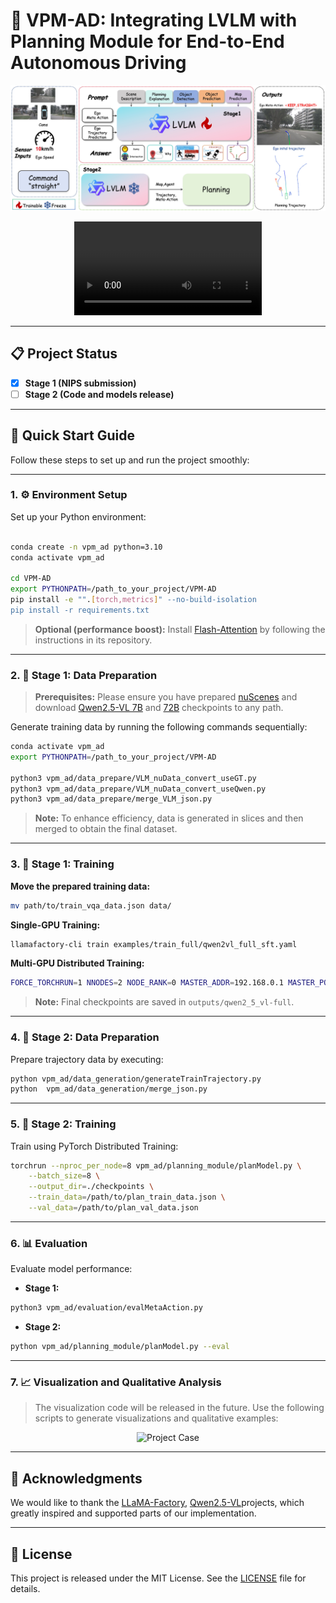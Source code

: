 # 🚗 VPM-AD: Integrating LVLM with Planning Module for End-to-End Autonomous Driving
<p align="center">
  <img src="overview.jpg" alt="Project Overview" style="max-width:100%; height:auto;" />
</p>

<p align="center">
  <video src="case_video.mp4" controls style="max-width:100%; height:auto;">
    Your browser does not support the video tag.
  </video>
</p>

---

## 📋 Project Status

- [x] **Stage 1 (NIPS submission)**
- [ ] **Stage 2 (Code and models release)**

---

## 🚀 Quick Start Guide

Follow these steps to set up and run the project smoothly:

---

### 1. ⚙️ Environment Setup

Set up your Python environment:

```bash

conda create -n vpm_ad python=3.10
conda activate vpm_ad

cd VPM-AD
export PYTHONPATH=/path_to_your_project/VPM-AD
pip install -e "".[torch,metrics]" --no-build-isolation
pip install -r requirements.txt

```
> **Optional (performance boost):** Install [Flash-Attention](https://github.com/Dao-AILab/flash-attention) by following the instructions in its repository.
---

### 2. 📂 Stage 1: Data Preparation
> **Prerequisites:** Please ensure you have prepared [nuScenes](https://www.nuscenes.org/) and download [Qwen2.5-VL 7B](https://huggingface.co/Qwen/Qwen2.5-VL-7B-Instruct) and [72B](https://huggingface.co/Qwen/Qwen2.5-VL-72B-Instruct) checkpoints to any path.

Generate training data by running the following commands sequentially:

```bash
conda activate vpm_ad
export PYTHONPATH=/path_to_your_project/VPM-AD

python3 vpm_ad/data_prepare/VLM_nuData_convert_useGT.py
python3 vpm_ad/data_prepare/VLM_nuData_convert_useQwen.py
python3 vpm_ad/data_prepare/merge_VLM_json.py
```

> **Note:** To enhance efficiency, data is generated in slices and then merged to obtain the final dataset.

---

### 3. 🏁 Stage 1: Training

**Move the prepared training data:**

```bash
mv path/to/train_vqa_data.json data/
```

**Single-GPU Training:**

```bash
llamafactory-cli train examples/train_full/qwen2vl_full_sft.yaml
```

**Multi-GPU Distributed Training:**

```bash
FORCE_TORCHRUN=1 NNODES=2 NODE_RANK=0 MASTER_ADDR=192.168.0.1 MASTER_PORT=29500 llamafactory-cli train examples/train_lora/qwen2vl_full_sft.yaml
```

> **Note:** Final checkpoints are saved in `outputs/qwen2_5_vl-full`.

---

### 4. 🚦 Stage 2: Data Preparation

Prepare trajectory data by executing:

```bash
python vpm_ad/data_generation/generateTrainTrajectory.py
python  vpm_ad/data_generation/merge_json.py
```

---

### 5. 🎯 Stage 2: Training

Train using PyTorch Distributed Training:

```bash
torchrun --nproc_per_node=8 vpm_ad/planning_module/planModel.py \
    --batch_size=8 \
    --output_dir=./checkpoints \
    --train_data=/path/to/plan_train_data.json \
    --val_data=/path/to/plan_val_data.json
```

---

### 6. 📊 Evaluation

Evaluate model performance:

- **Stage 1:**

```bash
python3 vpm_ad/evaluation/evalMetaAction.py
```

- **Stage 2:**

```bash
python vpm_ad/planning_module/planModel.py --eval
```

---

### 7. 📈 Visualization and Qualitative Analysis
> The visualization code will be released in the future.
Use the following scripts to generate visualizations and qualitative examples:
<p align="center">
  <img src="result_case1.png" alt="Project Case" style="max-width:100%; height:auto;" />
</p>

---

## 🙏 Acknowledgments

We would like to thank the [LLaMA-Factory](https://github.com/hiyouga/LLaMA-Factory), [Qwen2.5-VL](https://github.com/QwenLM/Qwen2.5-VL)projects, which greatly inspired and supported parts of our implementation.

---

## 📄 License

This project is released under the MIT License. See the [LICENSE](LICENSE) file for details.


